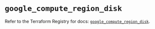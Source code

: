 # `google_compute_region_disk`

Refer to the Terraform Registry for docs: [`google_compute_region_disk`](https://registry.terraform.io/providers/hashicorp/google/6.11.0/docs/resources/compute_region_disk).
